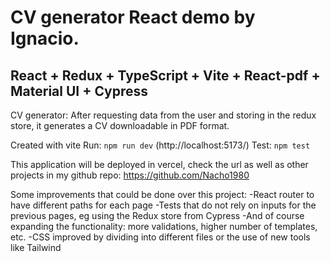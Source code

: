 # CV generator React demo by Ignacio.

## React + Redux + TypeScript + Vite + React-pdf + Material UI + Cypress

CV generator: After requesting data from the user
and storing in the redux store, it generates a CV downloadable in PDF format.

Created with vite
Run: `npm run dev` (http://localhost:5173/)
Test: `npm test`

This application will be deployed in vercel, check the url as well as other projects in my github repo:
https://github.com/Nacho1980

Some improvements that could be done over this project:
-React router to have different paths for each page
-Tests that do not rely on inputs for the previous pages, eg using the Redux store from Cypress
-And of course expanding the functionality: more validations, higher number of templates, etc.
-CSS improved by dividing into different files or the use of new tools like Tailwind
